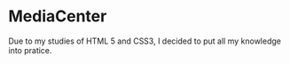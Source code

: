 # MediaCenter
Due to my  studies of HTML 5 and CSS3, I decided to put all my knowledge into pratice.
